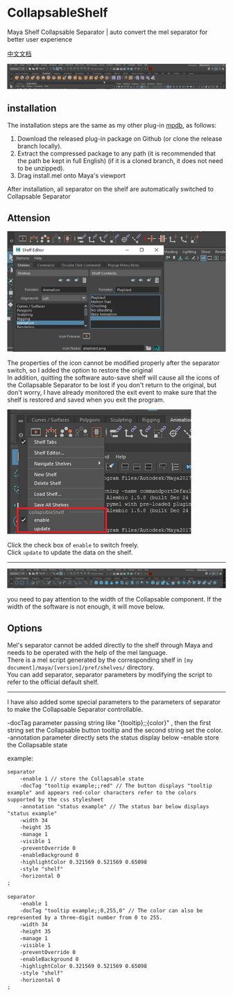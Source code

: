 # CollapsableShelf

Maya Shelf Collapsable Separator | auto convert the mel separator for better user experience

[中文文档](./README_zh_CN.md)

![alt](img/01.gif)

## installation

The installation steps are the same as my other plug-in [mpdb](https://github.com/FXTD-ODYSSEY/mpdb), as follows: 

1. Download the released plug-in package on Github (or clone the release branch locally). 
2. Extract the compressed package to any path (it is recommended that the path be kept in full English) (if it is a cloned branch, it does not need to be unzipped). 
3. Drag install.mel onto Maya's viewport

After installation, all separator on the shelf are automatically switched to Collapsable Separator

## Attension

![alt](img/02.png)

The properties of the icon cannot be modified properly after the separator switch, so I added the option to restore the original      
In addition, quitting the software auto-save shelf will cause all the icons of the Collapsable Separator to be lost if you don't return to the original, but don't worry, I have already monitored the exit event to make sure that the shelf is restored and saved when you exit the program.

![alt](img/03.png)

Click the check box of `enable` to switch freely.     
Click `update` to update the data on the shelf. 


---

![alt](img/04.gif)

you need to pay attention to the width of the Collapsable component. If the width of the software is not enough, it will move below.    

## Options

Mel's separator cannot be added directly to the shelf through Maya and needs to be operated with the help of the mel language.      
There is a mel script generated by the corresponding shelf in `[my document]/maya/[version]/pref/shelves/` directory.      
You can add separator, separator parameters by modifying the script to refer to the official default shelf.     

---

I have also added some special parameters to the parameters of separator to make the Collapsable Separator controllable.   

-docTag parameter passing string like "{tooltip};;{color}" , then the first string set the Collapsable button tooltip and the second string set the color.    
-annotation parameter directly sets the status display below
-enable store the Collapsable state

example:

```mel
separator
    -enable 1 // store the Collapsable state
    -docTag "tooltip example;;red" // The button displays "tooltip example" and appears red-color characters refer to the colors supported by the css stylesheet 
    -annotation "status example" // The status bar below displays "status example"
    -width 34
    -height 35
    -manage 1
    -visible 1
    -preventOverride 0
    -enableBackground 0
    -highlightColor 0.321569 0.521569 0.65098 
    -style "shelf" 
    -horizontal 0
;

separator
    -enable 1
    -docTag "tooltip example;;0,255,0" // The color can also be represented by a three-digit number from 0 to 255.
    -width 34
    -height 35
    -manage 1
    -visible 1
    -preventOverride 0
    -enableBackground 0
    -highlightColor 0.321569 0.521569 0.65098 
    -style "shelf" 
    -horizontal 0
;
```